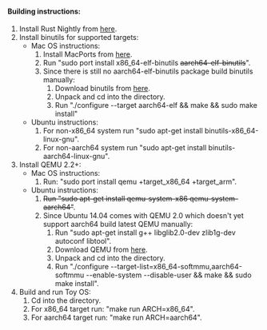 #### Building instructions:
1. Install Rust Nightly from [here](http://www.rust-lang.org/install.html).
2. Install binutils for supported targets:
	* Mac OS instructions:
		1. Install MacPorts from [here](https://www.macports.org/install.php).
    	2. Run "sudo port install x86_64-elf-binutils ~~aarch64-elf-binutils~~".
		3. Since there is still no aarch64-elf-binutils package build binutils manually:
			1. Download binutils from [here](http://ftp.gnu.org/gnu/binutils/).
			2. Unpack and cd into the directory.
			3. Run "./configure --target aarch64-elf && make && sudo make install"
	* Ubuntu instructions:
		1. For non-x86_64 system run "sudo apt-get install binutils-x86_64-linux-gnu".
		2. For non-aarch64 system run "sudo apt-get install binutils-aarch64-linux-gnu".
3. Install QEMU 2.2+:
	* Mac OS instructions:
		1. Run: "sudo port install qemu +target_x86_64 +target_arm".
	* Ubuntu instructions:
		1. ~~Run "sudo apt-get install qemu-system-x86 qemu-system-aarch64"~~.
		2. Since Ubuntu 14.04 comes with QEMU 2.0 which doesn't yet support aarch64 build latest QEMU manually:
			1. Run "sudo apt-get install g++ libglib2.0-dev zlib1g-dev autoconf libtool".
			2. Download QEMU from [here](http://wiki.qemu.org/Download).
			3. Unpack and cd into the directory.
			3. Run "./configure --target-list=x86_64-softmmu,aarch64-softmmu --enable-system --disable-user && make && sudo make install".
4. Build and run Toy OS:
	1. Cd into the directory.
	2. For x86_64 target run: "make run ARCH=x86_64".
	3. For aarch64 target run: "make run ARCH=aarch64".